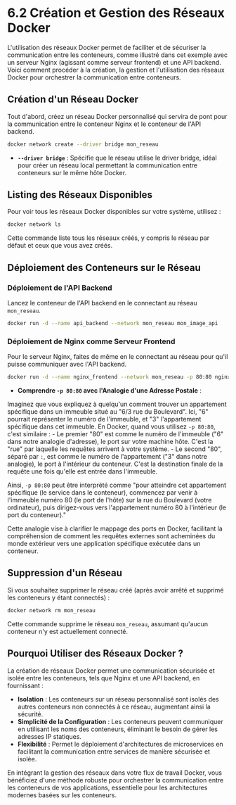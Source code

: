 # 6.2 Création et Gestion des Réseaux Docker 

L'utilisation des réseaux Docker permet de faciliter et de sécuriser la communication entre les conteneurs, comme illustré dans cet exemple avec un serveur Nginx (agissant comme serveur frontend) et une API backend. Voici comment procéder à la création, la gestion et l'utilisation des réseaux Docker pour orchestrer la communication entre conteneurs.

## Création d'un Réseau Docker

Tout d'abord, créez un réseau Docker personnalisé qui servira de pont pour la communication entre le conteneur Nginx et le conteneur de l'API backend.

```bash
docker network create --driver bridge mon_reseau
```

- **`--driver bridge`** : Spécifie que le réseau utilise le driver bridge, idéal pour créer un réseau local permettant la communication entre conteneurs sur le même hôte Docker.

## Listing des Réseaux Disponibles

Pour voir tous les réseaux Docker disponibles sur votre système, utilisez :

```bash
docker network ls
```

Cette commande liste tous les réseaux créés, y compris le réseau par défaut et ceux que vous avez créés.

## Déploiement des Conteneurs sur le Réseau

### Déploiement de l'API Backend

Lancez le conteneur de l'API backend en le connectant au réseau `mon_reseau`.

```bash
docker run -d --name api_backend --network mon_reseau mon_image_api
```

### Déploiement de Nginx comme Serveur Frontend

Pour le serveur Nginx, faites de même en le connectant au réseau pour qu'il puisse communiquer avec l'API backend.

```bash
docker run -d --name nginx_frontend --network mon_reseau -p 80:80 nginx
```

- **Comprendre `-p 80:80` avec l'Analogie d'une Adresse Postale** :

Imaginez que vous expliquez à quelqu'un comment trouver un appartement spécifique dans un immeuble situé au "6/3 rue du Boulevard". Ici, "6" pourrait représenter le numéro de l'immeuble, et "3" l'appartement spécifique dans cet immeuble. En Docker, quand vous utilisez `-p 80:80`, c'est similaire :
    - Le premier "80" est comme le numéro de l'immeuble ("6" dans notre analogie d'adresse), le port sur votre machine hôte. C'est la "rue" par laquelle les requêtes arrivent à votre système.
    - Le second "80", séparé par `:`, est comme le numéro de l'appartement ("3" dans notre analogie), le port à l'intérieur du conteneur. C'est la destination finale de la requête une fois qu'elle est entrée dans l'immeuble.

Ainsi, `-p 80:80` peut être interprété comme "pour atteindre cet appartement spécifique (le service dans le conteneur), commencez par venir à l'immeuble numéro 80 (le port de l'hôte) sur la rue du Boulevard (votre ordinateur), puis dirigez-vous vers l'appartement numéro 80 à l'intérieur (le port du conteneur)."

Cette analogie vise à clarifier le mappage des ports en Docker, facilitant la compréhension de comment les requêtes externes sont acheminées du monde extérieur vers une application spécifique exécutée dans un conteneur.

## Suppression d'un Réseau

Si vous souhaitez supprimer le réseau créé (après avoir arrêté et supprimé les conteneurs y étant connectés) :

```bash
docker network rm mon_reseau
```

Cette commande supprime le réseau `mon_reseau`, assumant qu'aucun conteneur n'y est actuellement connecté.

## Pourquoi Utiliser des Réseaux Docker ?

La création de réseaux Docker permet une communication sécurisée et isolée entre les conteneurs, tels que Nginx et une API backend, en fournissant :

- **Isolation** : Les conteneurs sur un réseau personnalisé sont isolés des autres conteneurs non connectés à ce réseau, augmentant ainsi la sécurité.
- **Simplicité de la Configuration** : Les conteneurs peuvent communiquer en utilisant les noms des conteneurs, éliminant le besoin de gérer les adresses IP statiques.
- **Flexibilité** : Permet le déploiement d'architectures de microservices en facilitant la communication entre services de manière sécurisée et isolée.

En intégrant la gestion des réseaux dans votre flux de travail Docker, vous bénéficiez d'une méthode robuste pour orchestrer la communication entre les conteneurs de vos applications, essentielle pour les architectures modernes basées sur les conteneurs.

